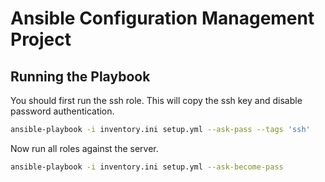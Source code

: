 # Ansible Configuration Management Project

## Running the Playbook

You should first run the ssh role. This will copy the ssh key and disable password authentication.

```bash
ansible-playbook -i inventory.ini setup.yml --ask-pass --tags 'ssh'
```

Now run all roles against the server.

```bash
ansible-playbook -i inventory.ini setup.yml --ask-become-pass
```
